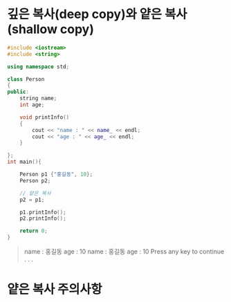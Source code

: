 # 깊은 복사(deep copy)와 얕은 복사(shallow copy)

```c++
#include <iostream>
#include <string> 

using namespace std;

class Person 
{
public:
	string name; 
	int age;		

	void printInfo()
	{
		cout << "name : " << name_ << endl;
		cout << "age : " << age_ << endl;
	}

};
int main(){

	Person p1 {"홍길동", 10};
	Person p2;

	// 얕은 복사
	p2 = p1;

	p1.printInfo();
	p2.printInfo();

	return 0;
}
```

> name : 홍길동
> age : 10
> name : 홍길동
> age : 10
> Press any key to continue . . .



# 얕은 복사 주의사항

